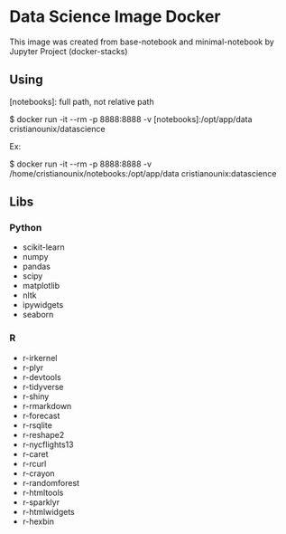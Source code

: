 # Data Science Image Docker

This image was created from base-notebook and minimal-notebook by Jupyter Project (docker-stacks) 

## Using

[notebooks]: full path, not relative path

$ docker run -it --rm -p 8888:8888 -v [notebooks]:/opt/app/data cristianounix/datascience

Ex:

$ docker run -it --rm -p 8888:8888 -v /home/cristianounix/notebooks:/opt/app/data cristianounix:datascience






## Libs


### Python

+ scikit-learn
+ numpy
+ pandas
+ scipy
+ matplotlib
+ nltk
+ ipywidgets
+ seaborn

### R

+ r-irkernel
+ r-plyr
+ r-devtools
+ r-tidyverse
+ r-shiny
+ r-rmarkdown
+ r-forecast
+ r-rsqlite
+ r-reshape2
+ r-nycflights13
+ r-caret
+ r-rcurl
+ r-crayon
+ r-randomforest
+ r-htmltools
+ r-sparklyr
+ r-htmlwidgets
+ r-hexbin


